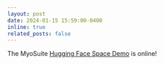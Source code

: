 ```yaml
---
layout: post
date: 2024-01-15 15:59:00-0400
inline: true
related_posts: false
---
```



The MyoSuite [Hugging Face Space Demo](https://huggingface.co/spaces/cheryl-tootty/MyoSuite-Demo) is online!
